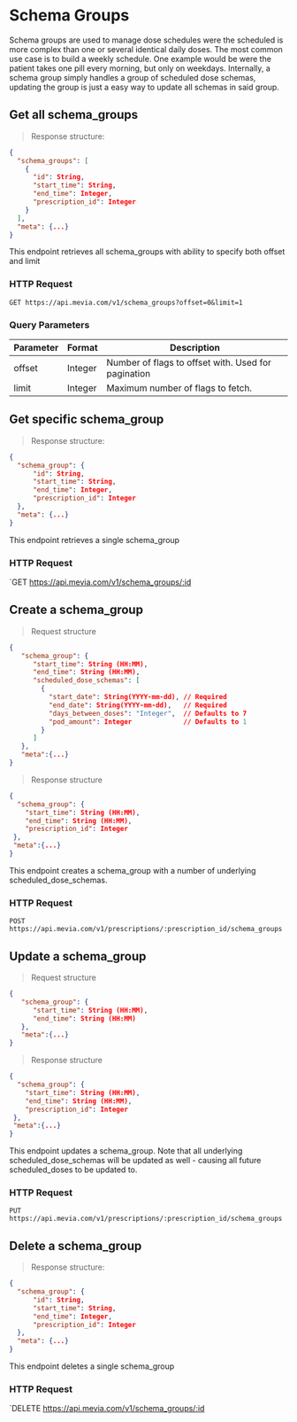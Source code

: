 # Schema Groups
Schema groups are used to manage dose schedules were the scheduled is more complex than one or several identical daily doses. The most common use case is to build a weekly schedule. One example would be were the patient takes one pill every morning, but only on weekdays. Internally, a schema group simply handles a group of scheduled dose schemas, updating the group is just a easy way to update all schemas in said group.

## Get all schema_groups

> Response structure:

```json
{
  "schema_groups": [
    {
      "id": String,
      "start_time": String,
      "end_time": Integer,
      "prescription_id": Integer
    }
  ],
  "meta": {...}
}
```

This endpoint retrieves all schema_groups with ability to specify both offset and limit

### HTTP Request

`GET https://api.mevia.com/v1/schema_groups?offset=0&limit=1`

### Query Parameters
Parameter        | Format         | Description
---------        | -------        | -----------
offset           | Integer        | Number of flags to offset with. Used for pagination
limit            | Integer        | Maximum number of flags to fetch.

## Get specific schema_group

> Response structure:

```json
{
  "schema_group": {
      "id": String,
      "start_time": String,
      "end_time": Integer,
      "prescription_id": Integer
  },
  "meta": {...}
}
```

This endpoint retrieves a single schema_group

### HTTP Request

`GET https://api.mevia.com/v1/schema_groups/:id

## Create a schema_group

> Request structure

```json
{
   "schema_group": {
      "start_time": String (HH:MM),
      "end_time": String (HH:MM),
      "scheduled_dose_schemas": [
        {
          "start_date": String(YYYY-mm-dd), // Required
          "end_date": String(YYYY-mm-dd),   // Required
          "days_between_doses": "Integer",  // Defaults to 7
          "pod_amount": Integer             // Defaults to 1
        }
      ]
   },
   "meta":{...}
}
```

> Response structure

```json
{
  "schema_group": {
    "start_time": String (HH:MM),
    "end_time": String (HH:MM),
    "prescription_id": Integer
 },
 "meta":{...}
}
```

This endpoint creates a schema_group with a number of underlying scheduled_dose_schemas.

### HTTP Request

`POST https://api.mevia.com/v1/prescriptions/:prescription_id/schema_groups`


## Update a schema_group


> Request structure

```json
{
   "schema_group": {
      "start_time": String (HH:MM),
      "end_time": String (HH:MM)
   },
   "meta":{...}
}
```

> Response structure

```json
{
  "schema_group": {
    "start_time": String (HH:MM),
    "end_time": String (HH:MM),
    "prescription_id": Integer
 },
 "meta":{...}
}
```

This endpoint updates a schema_group. Note that all underlying scheduled_dose_schemas will be updated as well - causing all future scheduled_doses to be updated to.

### HTTP Request

`PUT https://api.mevia.com/v1/prescriptions/:prescription_id/schema_groups`


## Delete a schema_group

> Response structure:

```json
{
  "schema_group": {
      "id": String,
      "start_time": String,
      "end_time": Integer,
      "prescription_id": Integer
  },
  "meta": {...}
}
```

This endpoint deletes a single schema_group

### HTTP Request

`DELETE https://api.mevia.com/v1/schema_groups/:id
